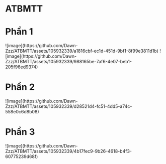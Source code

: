# ATBMTT
<h1>Phần 1</h1>
![image](https://github.com/Dawn-Zzz/ATBMTT/assets/105932339/a1816cbf-ec1d-451d-9bf1-8f99e3811d1b)
![image](https://github.com/Dawn-Zzz/ATBMTT/assets/105932339/988165be-7af6-4e07-beb1-205f96ed9374)
<h1>Phần 2</h1>
![image](https://github.com/Dawn-Zzz/ATBMTT/assets/105932339/d28521d4-fc51-4dd5-a74c-558e0c6d8b08)
<h1>Phần 3</h1>
![image](https://github.com/Dawn-Zzz/ATBMTT/assets/105932339/4b17fec9-9b26-4618-b4f3-60775239d68f)


